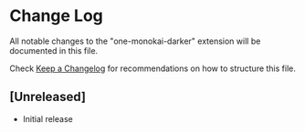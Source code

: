 # Change Log

All notable changes to the "one-monokai-darker" extension will be documented in this file.

Check [Keep a Changelog](http://keepachangelog.com/) for recommendations on how to structure this file.

## [Unreleased]

- Initial release
